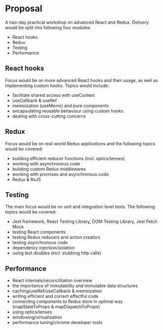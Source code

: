 # Proposal

A two-day practical workshop on advanced React and Redux. Delivery would be split into following four modules:

- React hooks
- Redux
- Testing
- Performance

## React hooks

Focus would be on more advanced React hooks and their usage, as well as implementing custom hooks. Topics would include:

- facilitate shared access with useContext
- useCallback & useRef
- memoization (useMemo) and pure components
- encapsulating reusable behaviour using custom hooks
- dealing with cross-cutting concerns

## Redux

Focus would be on real-world Redux applications and the following topics would be covered:

- building efficient reducer functions (incl. optics/lenses)
- working with asynchronous code
- building custom Redux middlewares
- working with promises and asynchronous code
- Redux & RxJS

## Testing

The main focus would be on unit and integration level tests. The following topics would be covered:

- Jest framework, React Testing Library, DOM Testing Library, Jest Fetch Mock
- testing React components
- testing Redux reducers and action creators
- testing asynchronous code
- dependency injection/isolation
- using test doubles (incl. stubbing http calls)

## Performance

- React internals/reconcilliation overview
- the importance of immutability and immutable data structures
- caching/useRef/useCallback & memoization
- writing efficient and correct effectful code
- connecting components to Redux store in optimal way (mapStateToProps & mapDispatchToProps)
- using optics/lenses
- windowing/virtualization
- performance tuning/chrome developer tools
